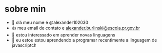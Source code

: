 # sobre min
- 👋 olá meu nome é @alexander102030
- :+1: meu email de contato e alexander.burlinski@escola.pr.gov.br
- 👀 estou interessado em aprender novas linguagens
- 🌱 eu estou estou aprendendo a programar recentimente a linguagem de javascriptch

